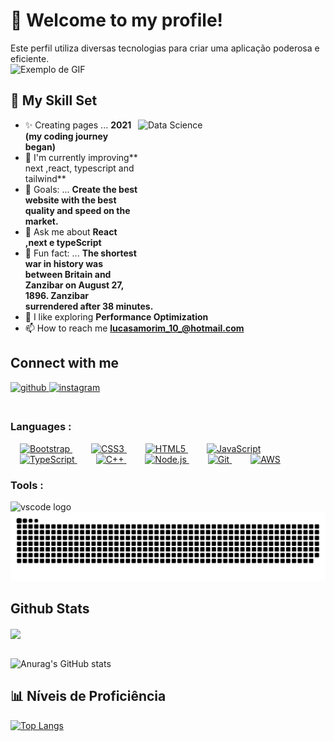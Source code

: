 # 🌟 Welcome to my profile!

Este perfil utiliza diversas tecnologias para criar uma aplicação poderosa e eficiente.
<br/>
<img src="https://mir-s3-cdn-cf.behance.net/project_modules/max_1200/81bb4b165684019.640b6038d133e.gif" alt="Exemplo de GIF">

## 🚀 My Skill Set






  <img align="right" alt="Data Science" width="300"  height="280 " src="https://i.pinimg.com/originals/01/f2/b5/01f2b5343d905ce6810cdbf2c40a7931.gif">
  
  - ✨ Creating pages ... **2021 (my coding journey began)**
  - 🌱 I'm currently improving** next ,react, typescript and tailwind**
  - 🎯 Goals: ... **Create the best website with the best quality and speed on the market.**
  - 💬 Ask me about **React ,next e typeScript**
  - 🎲 Fun fact: ... **The shortest war in history was between Britain and Zanzibar on August 27, 1896. Zanzibar surrendered after 38 minutes.**
  - 🐧  I like exploring **Performance Optimization**
  - 📫 How to reach me **lucasamorim_10_@hotmail.com**


## Connect with me  
<div align="left">
<a href="https://github.com/Amorimsl" target="_blank">
<img src=https://img.shields.io/badge/github-%2324292e.svg?&style=for-the-badge&logo=github&logoColor=white alt=github style="margin-bottom: 5px;" />
</a>
<a href="https://instagram.com/lucasamorim456" target="_blank">
<img src=https://img.shields.io/badge/instagram-%23000000.svg?&style=for-the-badge&logo=instagram&logoColor=white alt=instagram style="margin-bottom: 5px;" />
</a>  
</div>  
  

<br/>  

<h3 align="left">Languages :</h3>
<div align="left">
  <span style="margin: 15px;">
    <a href="https://getbootstrap.com/docs/3.4/javascript/" target="_blank">
      <img src="https://profilinator.rishav.dev/skills-assets/bootstrap-plain.svg" alt="Bootstrap" height="50" />
    </a>
  </span>
  <span style="margin: 15px;">
    <a href="https://www.w3schools.com/css/" target="_blank">
      <img src="https://profilinator.rishav.dev/skills-assets/css3-original-wordmark.svg" alt="CSS3" height="50" />
    </a>
  </span>
  <span style="margin: 15px;">
    <a href="https://en.wikipedia.org/wiki/HTML5" target="_blank">
      <img src="https://profilinator.rishav.dev/skills-assets/html5-original-wordmark.svg" alt="HTML5" height="50" />
    </a>
  </span>
  <span style="margin: 15px;">
    <a href="https://www.javascript.com/" target="_blank">
      <img src="https://profilinator.rishav.dev/skills-assets/javascript-original.svg" alt="JavaScript" height="50" />
    </a>
  </span>
  <span style="margin: 15px;">
    <a href="https://www.typescriptlang.org/" target="_blank">
      <img src="https://profilinator.rishav.dev/skills-assets/typescript-original.svg" alt="TypeScript" height="50" />
    </a>
  </span>
  <span style="margin: 15px;">
    <a href="https://www.cplusplus.com/" target="_blank">
      <img src="https://profilinator.rishav.dev/skills-assets/cplusplus-original.svg" alt="C++" height="50" />
    </a>
  </span>
  <span style="margin: 15px;">
    <a href="https://nodejs.org/" target="_blank">
      <img src="https://profilinator.rishav.dev/skills-assets/nodejs-original-wordmark.svg" alt="Node.js" height="50" />
    </a>
  </span>
  <span style="margin: 15px;">
    <a href="https://github.com/" target="_blank">
      <img src="https://profilinator.rishav.dev/skills-assets/git-scm-icon.svg" alt="Git" height="50" />
    </a>
  </span>
  <span style="margin: 15px;">
    <a href="https://aws.amazon.com/" target="_blank">
      <img src="https://profilinator.rishav.dev/skills-assets/amazonwebservices-original-wordmark.svg" alt="AWS" height="50" />
    </a>
  </span>
</div>

###

<h3 align="left">Tools :</h3>
<div align="left">
  <img src="https://cdn.jsdelivr.net/gh/devicons/devicon/icons/vscode/vscode-original.svg" height="45" alt="vscode logo"  />
</div>

<picture>
  <source
    media="(prefers-color-scheme: dark)"
    srcset="https://raw.githubusercontent.com/platane/snk/output/github-contribution-grid-snake-dark.svg"
  />
  <source
    media="(prefers-color-scheme: light)"
    srcset="https://raw.githubusercontent.com/platane/snk/output/github-contribution-grid-snake.svg"
  />
  <img
    alt="github contribution grid snake animation"
    src="https://raw.githubusercontent.com/platane/snk/output/github-contribution-grid-snake.svg"
  />
</picture>

## Github Stats  
<div><img src="https://github-readme-stats.vercel.app/api?username=Amorimsl&show_icons=true&count_private=true&hide_border=true" align="center" /></div>  

<br/>  


![Anurag's GitHub stats](https://github-readme-stats.vercel.app/api?username=Amorimsl&hide=contribs,prs)

## 📊 Níveis de Proficiência

 [![Top Langs](https://github-readme-stats.vercel.app/api/top-langs/?username=Amorimsl&layout=compact)](https://github.com/Amorimsl/github-readme-stats)
                                  

